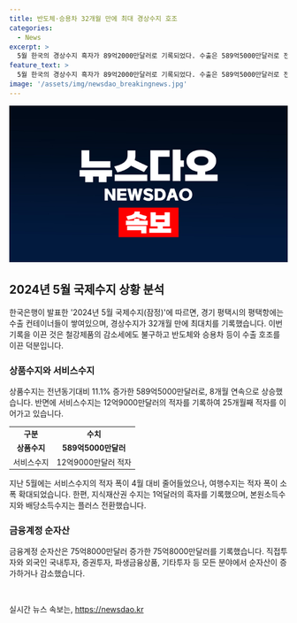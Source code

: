 ```yaml
---
title: 반도체·승용차 32개월 만에 최대 경상수지 호조
categories:
  - News
excerpt: >
  5월 한국의 경상수지 흑자가 89억2000만달러로 기록되었다. 수출은 589억5000만달러로 전년동기대비 11.1% 증가했으며, 반도체와 정보통신기기, 석유제품, 승용차 등이 증가세를 이끌었다. 한편 서비스수지는 12억9000만달러의 적자를 기록하여 25개월째 마이너스를 이어가고 있지만, 본원소득수지는 17억6000만달러의 흑자를 기록했다. 직접투자에서 내국인 해외투자가 63억3000만달러로 25개월만에 최대 폭 증가한 것으로 나타났다.
feature_text: >
  5월 한국의 경상수지 흑자가 89억2000만달러로 기록되었다. 수출은 589억5000만달러로 전년동기대비 11.1% 증가했으며, 반도체와 정보통신기기, 석유제품, 승용차 등이 증가세를 이끌었다. 한편 서비스수지는 12억9000만달러의 적자를 기록하여 25개월째 마이너스를 이어가고 있지만, 본원소득수지는 17억6000만달러의 흑자를 기록했다. 직접투자에서 내국인 해외투자가 63억3000만달러로 25개월만에 최대 폭 증가한 것으로 나타났다.
image: '/assets/img/newsdao_breakingnews.jpg'
---
```


<p><img src="/assets/img/newsdao_breakingnews.jpg" alt="firstkoreanews 속보" /></p>

<h2 data-ke-size="size26">2024년 5월 국제수지 상황 분석</h2>

<p data-ke-size="size16">한국은행이 발표한 '2024년 5월 국제수지(잠정)'에 따르면, 경기 평택시의 평택항에는 수출 컨테이너들이 쌓여있으며, 경상수지가 32개월 만에 최대치를 기록했습니다. 이번 기록을 이끈 것은 철강제품의 감소세에도 불구하고 반도체와 승용차 등이 수출 호조를 이끈 덕분입니다.</p>

<h3 data-ke-size="size24">상품수지와 서비스수지</h3>

<p data-ke-size="size16">상품수지는 전년동기대비 11.1% 증가한 589억5000만달러로, 8개월 연속으로 상승했습니다. 반면에 서비스수지는 12억9000만달러의 적자를 기록하여 25개월째 적자를 이어가고 있습니다.</p>

<table>
    <tr>
        <td style="text-align: center; height: 17px;"><b>구분</b></td>
        <td style="text-align: center; height: 17px;"><b>수치</b></td>
    </tr>
    <tr>
        <td style="text-align: center; height: 17px;"><b>상품수지</b></td>
        <td style="text-align: center; height: 17px;"><b>589억5000만달러</b></td>
    </tr>
    <tr>
        <td style="text-align: center; height: 17px;">서비스수지</td>
        <td style="text-align: center; height: 17px;">12억9000만달러 적자</td>
    </tr>
</table>

<p data-ke-size="size16">지난 5월에는 서비스수지의 적자 폭이 4월 대비 줄어들었으나, 여행수지는 적자 폭이 소폭 확대되었습니다. 한편, 지식재산권 수지는 1억달러의 흑자를 기록했으며, 본원소득수지와 배당소득수지는 플러스 전환했습니다.</p>

<h3 data-ke-size="size24">금융계정 순자산</h3>

<p data-ke-size="size16">금융계정 순자산은 75억8000만달러 증가한 75억8000만달러를 기록했습니다. 직접투자와 외국인 국내투자, 증권투자, 파생금융상품, 기타투자 등 모든 분야에서 순자산이 증가하거나 감소했습니다.</p>

<p data-ke-size="size16">&nbsp;</p>
실시간 뉴스 속보는, <a href="https://newsdao.kr" rel="dofollow">https://newsdao.kr</a>


